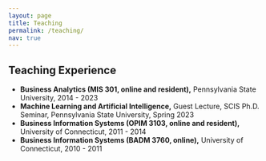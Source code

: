 ```yaml
---
layout: page
title: Teaching
permalink: /teaching/
nav: true
---
```



## Teaching Experience
- **Business Analytics (MIS 301, online and resident),** Pennsylvania State University, 2014 - 2023
- **Machine Learning and Artificial Intelligence,** Guest Lecture, SCIS Ph.D. Seminar, Pennsylvania State University, Spring 2023
- **Business Information Systems (OPIM 3103, online and resident),** University of Connecticut, 2011 - 2014
- **Business Information Systems (BADM 3760, online),** University of Connecticut, 2010 - 2011

